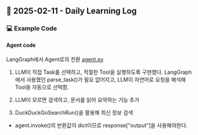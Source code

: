 ## 📅 2025-02-11 - Daily Learning Log

### 💻 Example Code 

#### Agent code
LangGraph에서 Agent로의 전환
[agent.py](./agent.py)

1. LLM이 직접 Task를 선택하고, 적절한 Tool을 실행하도록 구현했다.
LangGraph에서 사용했던 parse_task()가 필요 없어지고, LLM이 자연어로 요청을 해석해 Tool을 자동으로 선택함.

2. LLM이 모르면 검색하고, 문서를 읽어 요약하는 기능 추가
3. DuckDuckGoSearchRun()을 활용해 최신 정보 검색

* agent.invoke()의 반환값이 dict이므로 response["output"]을 사용해야한다.
